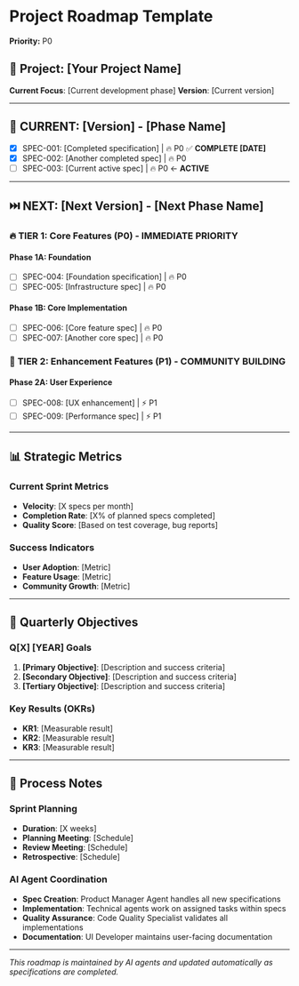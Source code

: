 # Project Roadmap Template

**Priority:** P0

## 🎯 Project: [Your Project Name]
**Current Focus**: [Current development phase]
**Version**: [Current version]

---

## 🚀 CURRENT: [Version] - [Phase Name]

- [x] SPEC-001: [Completed specification] | 🔥 P0 ✅ **COMPLETE [DATE]**
- [x] SPEC-002: [Another completed spec] | 🔥 P0
- [ ] SPEC-003: [Current active spec] | 🔥 P0 ← **ACTIVE**

---

## ⏭️ NEXT: [Next Version] - [Next Phase Name]

### 🔥 **TIER 1: Core Features (P0)** - **IMMEDIATE PRIORITY**

#### **Phase 1A: Foundation**
- [ ] SPEC-004: [Foundation specification] | 🔥 P0
- [ ] SPEC-005: [Infrastructure spec] | 🔥 P0

#### **Phase 1B: Core Implementation**  
- [ ] SPEC-006: [Core feature spec] | 🔥 P0
- [ ] SPEC-007: [Another core spec] | 🔥 P0

### 🤝 **TIER 2: Enhancement Features (P1)** - **COMMUNITY BUILDING**

#### **Phase 2A: User Experience**
- [ ] SPEC-008: [UX enhancement] | ⚡ P1
- [ ] SPEC-009: [Performance spec] | ⚡ P1

---

## 📊 Strategic Metrics

### Current Sprint Metrics
- **Velocity**: [X specs per month]
- **Completion Rate**: [X% of planned specs completed]
- **Quality Score**: [Based on test coverage, bug reports]

### Success Indicators
- **User Adoption**: [Metric]
- **Feature Usage**: [Metric] 
- **Community Growth**: [Metric]

---

## 🎯 Quarterly Objectives

### Q[X] [YEAR] Goals
1. **[Primary Objective]**: [Description and success criteria]
2. **[Secondary Objective]**: [Description and success criteria]
3. **[Tertiary Objective]**: [Description and success criteria]

### Key Results (OKRs)
- **KR1**: [Measurable result] 
- **KR2**: [Measurable result]
- **KR3**: [Measurable result]

---

## 🔄 Process Notes

### Sprint Planning
- **Duration**: [X weeks]
- **Planning Meeting**: [Schedule]
- **Review Meeting**: [Schedule]
- **Retrospective**: [Schedule]

### AI Agent Coordination
- **Spec Creation**: Product Manager Agent handles all new specifications
- **Implementation**: Technical agents work on assigned tasks within specs
- **Quality Assurance**: Code Quality Specialist validates all implementations
- **Documentation**: UI Developer maintains user-facing documentation

---

*This roadmap is maintained by AI agents and updated automatically as specifications are completed.*